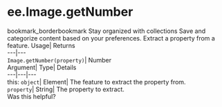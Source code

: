  
#  ee.Image.getNumber 
bookmark_borderbookmark Stay organized with collections  Save and categorize content based on your preferences.
Extract a property from a feature. 
Usage| Returns  
---|---  
`Image.getNumber(property)`| Number  
Argument| Type| Details  
---|---|---  
this: `object`| Element| The feature to extract the property from.  
`property`| String| The property to extract.  
Was this helpful?

